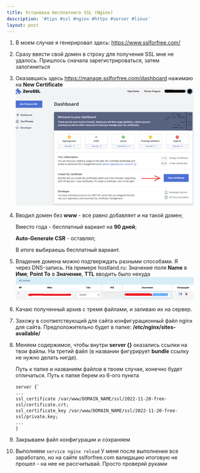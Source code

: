 ```yaml
---
title: Установка бесплатного SSL (Nginx)
description: '#tips #ssl #nginx #https #server #linux'
layout: post
---
```

1. В моем случае я генерировал здесь: https://www.sslforfree.com/
2. Сразу ввести свой домен в строку для получения SSL мне не удалось. Пришлось сначала зарегистрироваться, затем залогиниться
3. Оказавшись здесь https://manage.sslforfree.com/dashboard нажимаю на **New Certificate**
![ssl-1-free-1](/assets/2024-05-23-instruction-nginx-ssl-free-01h.png)
4. Вводил домен без **www** - все равно добавляет и на такой домен;
    
    Вместо года - бесплатный вариант на **90 дней**;
   
    **Auto-Generate CSR** - оставлял;

    В итоге выбираешь бесплатный вариант.
5. Владение домена можно подтверждать разными способами.
    Я через DNS-запись. На примере hostland.ru: Значение поля **Name** в **Имя**; **Point To** в **Значение**, **TTL** вводить было некуда
![ssl-1-free-2](/assets/2024-05-23-instruction-nginx-ssl-free-02h.png)
6. Качаю полученный архив с тремя файлами, и заливаю их на сервер.
7. Захожу в соответствующий для сайта конфигурационный файл nginx для сайта. Предположительно будет в папке: **/etc/nginx/sites-available/**
8. Меняем содержимое, чтобы внутри **server {}** оказались ссылки на твои файлы. На третий файл (в названии фигурирует **bundle** ссылку не нужно делать нигде).
    
    Путь к папке и названиям файлов в твоем случае, конечно будет отличаться. Путь к папке берем из 6-ого пункта
    ```
    server {`
    ...
    ssl_certificate /var/www/DOMAIN_NAME/ssl/2022-11-20-free-ssl/certificate.crt;
    ssl_certificate_key /var/www/DOMAIN_NAME/ssl/2022-11-20-free-ssl/private.key;
    ...
    }
    ```
9. Закрываем файл конфигурации и сохраняем
10. Выполняем `service nginx reload`
    У меня после выполнение все заработало, но на сайте sslforfree.com валидацию итоговую не прошел - на нее не рассчитывай. Просто проверяй руками